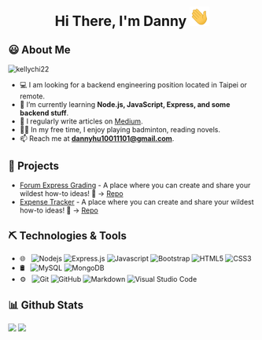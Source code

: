 <h1  align="Center"> Hi There, I'm Danny <img  src="https://raw.githubusercontent.com/ABSphreak/ABSphreak/master/gifs/Hi.gif"  width="40px"  />  </h1>

## 😃 About Me

<p align="left"> <img src="https://komarev.com/ghpvc/?username=DannyHucc&label=Profile%20views&color=0e75b6&style=flat" alt="kellychi22" /> </p>

- 💻 I am looking for a backend engineering position located in Taipei or remote.
- 🌱 I’m currently learning **Node.js, JavaScript, Express, and some backend stuff**.
- 📝 I regularly write articles on [Medium](https://medium.com/@danny_hu).
- 🚴‍♂️ In my free time, I enjoy playing badminton, reading novels.
- 📫 Reach me at **dannyhu10011101@gmail.com**.

## 📂 Projects

- [Forum Express Grading](https://forum-express-grading.fly.dev/signin) - A place where you can create and share your wildest how-to ideas! 🤯 → [Repo](https://github.com/DannyHucc/forum-express-grading)
- [Expense Tracker](https://my-expense-tracker.fly.dev/users/login) - A place where you can create and share your wildest how-to ideas! 🤯 → [Repo](https://github.com/DannyHucc/expense-tracker)

## ⛏ Technologies & Tools

- 🌐 &nbsp;
  ![Nodejs](https://img.shields.io/badge/Node.js-339933?style=for-the-badge&logo=node.js&logoColor=white)
  ![Express.js](https://img.shields.io/badge/express.js-000000?style=for-the-badge&logo=express&logoColor=white)
  ![Javascript](https://img.shields.io/badge/JavaScript-F7DF1E?style=for-the-badge&logo=javascript&logoColor=black)
  ![Bootstrap](https://img.shields.io/badge/Bootstrap-7952B3?style=for-the-badge&logo=bootstrap&logoColor=white)
  ![HTML5](https://img.shields.io/badge/html5-E34F26?style=for-the-badge&logo=html5&logoColor=white)
  ![CSS3](https://img.shields.io/badge/css3-1572B6?style=for-the-badge&logo=css3&logoColor=white)
- 🛢 &nbsp;
  ![MySQL](https://img.shields.io/badge/MySQL-4479A1?style=for-the-badge&logo=mysql&logoColor=white)
  ![MongoDB](https://img.shields.io/badge/mongodb-47A248?style=for-the-badge&logo=mongodb&logoColor=white)
- ⚙️ &nbsp;
  ![Git](https://img.shields.io/badge/GIT-F05032?style=for-the-badge&logo=git&logoColor=white)
  ![GitHub](https://img.shields.io/badge/GitHub-181717?style=for-the-badge&logo=github&logoColor=white)
  ![Markdown](https://img.shields.io/badge/Markdown-000000?style=for-the-badge&logo=markdown&logoColor=white)
  ![Visual Studio Code](https://img.shields.io/badge/Visual%20Studio%20Code-007ACC?style=for-the-badge&logo=visual-studio-code&logoColor=white)

 ## 📊 Github Stats

<p>
  <img height="140px" src="https://github-readme-stats.vercel.app/api?username=DannyHucc&show_icons=true&theme=tokyonight&hide=contribs,prs" />
  <img height="140px" src="https://github-readme-stats.vercel.app/api/top-langs/?username=DannyHucc&layout=compact&theme=tokyonight" />
</p>
